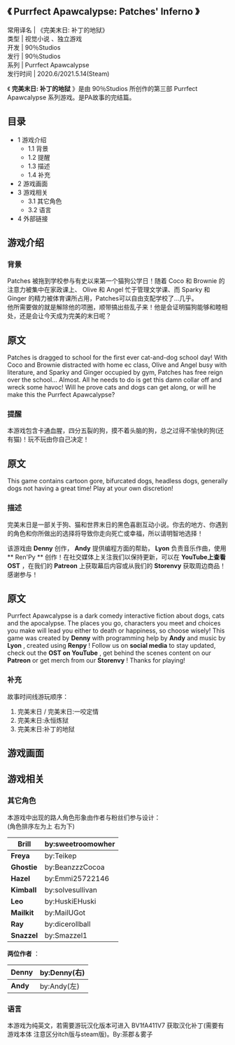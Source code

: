《 **Purrfect Apawcalypse: Patches' Inferno** 》  
---  
常用译名  |  《完美末日: 补丁的地狱》   
类型  |  视觉小说  、独立游戏   
开发  |  90％Studios   
发行  |  90％Studios   
系列  |  Purrfect Apawcalypse   
发行时间  |  2020.6/2021.5.14(Steam)   
  
《 **完美末日: 补丁的地狱** 》是由  90％Studios  所创作的第三部  Purrfect Apawcalypse
系列游戏。是PA故事的完结篇。

##  目录

  * 1  游戏介绍 
    * 1.1  背景 
    * 1.2  提醒 
    * 1.3  描述 
    * 1.4  补充 
  * 2  游戏画面 
  * 3  游戏相关 
    * 3.1  其它角色 
    * 3.2  语言 
  * 4  外部链接 

##  游戏介绍

###  背景

Patches  被拖到学校参与有史以来第一个猫狗公学日！随着  Coco  和  Brownie  的注意力被集中在家政课上、  Olive  和
Angel  忙于管理文学课、而  Sparky  和  Ginger  的精力被体育课所占用，Patches可以自由支配学校了...几乎。  
他所需要做的就是解除他的项圈，顺带搞出些乱子来！他是会证明猫狗能够和睦相处，还是会让今天成为完美的末日呢？

原文  
---  
Patches is dragged to school for the first ever cat-and-dog school day! With
Coco and Brownie distracted with home ec class, Olive and Angel busy with
literature, and Sparky and Ginger occupied by gym, Patches has free reign over
the school... Almost.  All he needs to do is get this damn collar off and
wreck some havoc! Will he prove cats and dogs can get along, or will he make
this the Purrfect Apawcalypse?  
  
###  提醒

本游戏包含卡通血腥，四分五裂的狗，摸不着头脑的狗，总之过得不愉快的狗(还有猫)！玩不玩由你自己决定！

原文  
---  
This game contains cartoon gore, bifurcated dogs, headless dogs, generally
dogs not having a great time! Play at your own discretion!  
  
###  描述

完美末日是一部关于狗、猫和世界末日的黑色喜剧互动小说。你去的地方、你遇到的角色和你所做出的选择将导致你走向死亡或幸福，所以请明智地选择！

该游戏由 **Denny** 创作， **Andy** 提供编程方面的帮助， **Lyon** 负责音乐作曲，使用 ** Ren'Py  **
创作！在社交媒体上关注我们以保持更新，可以在 **YouTube上查看OST** ，在我们的 **Patreon** 上获取幕后内容或从我们的
**Storenvy** 获取周边商品！感谢参与！

原文  
---  
Purrfect Apawcalypse is a dark comedy interactive fiction about dogs, cats and
the apocalypse. The places you go, characters you meet and choices you make
will lead you either to death or happiness, so choose wisely!  This game was
created by **Denny** with programming help by **Andy** and music by **Lyon** ,
created using **Renpy** ! Follow us on **social media** to stay updated, check
out the **OST on YouTube** , get behind the scenes content on our **Patreon**
or get merch from our **Storenvy** ! Thanks for playing!  
  
###  补充

故事时间线游玩顺序：

  1. 完美末日  /  完美末日:一咬定情 
  2. 完美末日:永恒炼狱 
  3. 完美末日:补丁的地狱 

##  游戏画面

##  游戏相关

###  其它角色

本游戏中出现的路人角色形象由作者与粉丝们参与设计：  
(角色排序左为上 右为下)  

**Brill** |  by:sweetroomowher   
---|---  
**Freya** |  by:Teikep   
**Ghostie** |  by:BeanzzzCocoa   
**Hazel** |  by:Emmi25722146   
**Kimball** |  by:solvesullivan   
**Leo** |  by:HuskiEHuski   
**Mailkit** |  by:MailUGot   
**Ray** |  by:dicerollball   
**Snazzel** |  by:Smazzel1   
  
**两位作者** ：  

**Denny** |  by:Denny(右)   
---|---  
**Andy** |  by:Andy(左)   
  
###  语言

本游戏为纯英文，若需要游玩汉化版本可进入  BV1fA411V7  获取汉化补丁(需要有游戏本体 注意区分itch版与steam版)。By:茶郡＆雾子

  